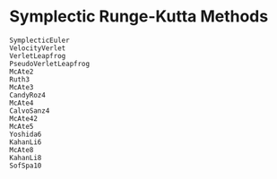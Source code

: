 # Symplectic Runge-Kutta Methods

```@docs
SymplecticEuler
VelocityVerlet
VerletLeapfrog
PseudoVerletLeapfrog
McAte2
Ruth3
McAte3
CandyRoz4
McAte4
CalvoSanz4
McAte42
McAte5
Yoshida6
KahanLi6
McAte8
KahanLi8
SofSpa10
```
